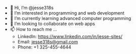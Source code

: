 - 👋 Hi, I’m @jesse318s
- 👀 I’m interested in programming and web development
- 🌱 I’m currently learning advanced computer programming
- 💞️ I’m looking to collaborate on web apps
- 📫 How to reach me ... 
  - LinkedIn: https://www.linkedin.com/in/jesse-sites/
  - Email: jesse318s@gmail.com
  - Phone: +1 325-455-4644
